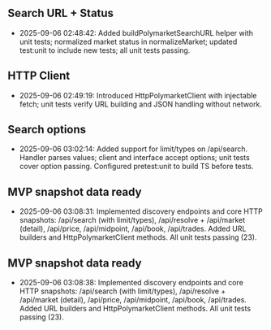 ## Search URL + Status

- 2025-09-06 02:48:42: Added buildPolymarketSearchURL helper with unit tests; normalized market status in normalizeMarket; updated test:unit to include new tests; all unit tests passing.

## HTTP Client

- 2025-09-06 02:49:19: Introduced HttpPolymarketClient with injectable fetch; unit tests verify URL building and JSON handling without network.

## Search options

- 2025-09-06 03:02:14: Added support for limit/types on /api/search. Handler parses values; client and interface accept options; unit tests cover option passing. Configured pretest:unit to build TS before tests.

## MVP snapshot data ready

- 2025-09-06 03:08:31: Implemented discovery endpoints and core HTTP snapshots: /api/search (with limit/types), /api/resolve + /api/market (detail), /api/price, /api/midpoint, /api/book, /api/trades. Added URL builders and HttpPolymarketClient methods. All unit tests passing (23).

## MVP snapshot data ready

- 2025-09-06 03:08:38: Implemented discovery endpoints and core HTTP snapshots: /api/search (with limit/types), /api/resolve + /api/market (detail), /api/price, /api/midpoint, /api/book, /api/trades. Added URL builders and HttpPolymarketClient methods. All unit tests passing (23).

